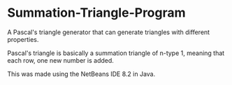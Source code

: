 # Summation-Triangle-Program
A Pascal's triangle generator that can generate triangles with different properties.

Pascal's triangle is basically a summation triangle of n-type 1, meaning that each row, one new number is added.

This was made using the NetBeans IDE 8.2 in Java.
